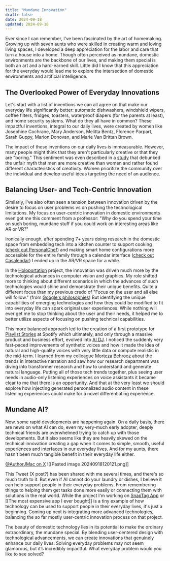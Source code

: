 ```yaml
---
title: "Mundane Innovation"
draft: false
date: 2024-09-18
updated: 2024-09-18
---
```


Ever since I can remember, I've been fascinated by the art of homemaking. Growing up with seven aunts who were skilled in creating warm and loving living spaces, I developed a deep appreciation for the labor and care that turn a house into a home. Though often perceived as mundane, domestic environments are the backbone of our lives, and making them special is both an art and a hard-earned skill. Little did I know that this appreciation for the everyday would lead me to explore the intersection of domestic environments and artificial intelligence.

## The Overlooked Power of Everyday Innovations
Let's start with a list of inventions we can all agree on that make our everyday life significantly better: automatic dishwashers, windshield wipers, coffee filters, fridges, toasters, waterproof diapers (for the parents at least), and home security systems. What do they all have in common? These impactful inventions, integral to our daily lives, were created by women like Josephine Cochrane, Mary Anderson, Melitta Bentz, Florence Parpart, Sarah Guppy, Marion Donovan, and Marie Van Brittan Brown.

The impact of these inventions on our daily lives is immeasurable. However, many people might think that they aren't particularly creative or that they are "boring." This sentiment was even described in a [study](https://psycnet.apa.org/record/2025-04526-001?doi=1) that debunked the unfair myth that men are more creative than women and rather found different characteristics of creativity. Women prioritize the community over the individual and develop useful ideas targeting the need of an audience. 

## Balancing User- and Tech-Centric Innovation

Similarly, I've also often seen a tension between innovation driven by the desire to focus on user problems vs on pushing the technological limitations. My focus on user-centric innovation in domestic environments even got me this comment from a professor: "Why do you spend your time on such boring, mundane stuff if you could work on interesting areas like AR or VR?"

Ironically enough, after spending 7+ years doing research in the domestic space from embedding tech into a kitchen counter to support cooking ([check out PersonalChef](https://hci.rwth-aachen.de/personalchef)) and making smart home configurations more accessible for the entire family through a calendar interface ([check out Casalendar](https://www.ifi.uzh.ch/en/zpac/casalendar.html)) I ended up in the AR/VR space for a while. 

In the [Holoportation](https://www.microsoft.com/en-us/research/project/holoportation-3/) project, the innovation was driven much more by the technological advances in computer vision and graphics. My role shifted more to thinking about different scenarios in which the advances of such technologies would shine and demonstrate their unique benefits. Quite a different focus than my previous credo of "Focus on the user and all else will follow." (from [Google's philosophies](https://about.google/philosophy/)) But identifying the unique capabilities of emerging technologies and how they could be modified to fit into everyday life can spark original user experiences. While nothing will ever get me to stop thinking about the user and their needs, it helped me to better utilize aspects of focusing on pushing technical capabilities. 

This more balanced approach led to the creation of a first prototype for [Playlist Stories](https://research.atspotify.com/publications/augmenting-music-listening-experiences-on-voice-assistants/) at Spotify which ultimately, and only through a massive product and business effort, evolved into [AI DJ](https://newsroom.spotify.com/2023-02-22/spotify-debuts-a-new-ai-dj-right-in-your-pocket/). I noticed the suddenly very fast-paced improvements of synthetic voices and how it made the idea of natural and high-quality voices with very little data or compute realistic in the mid-term. I learned from my colleague [Morteza Behrooz](https://www.linkedin.com/in/lessteza) about the trends in interactive narration and saw how our research department was diving into transformer research and how to understand and generate natural language. Putting all of those tech trends together, plus seeing user needs in audio-only listening experiences on voice assistants it became clear to me that there is an opportunity. And that at the very least we should explore how injecting generated personalized audio content in these listening experiences could make for a novel differentiating experience.

## Mundane AI? 
Now, some rapid developments are happening again. On a daily basis, there are news on what AI can do, even my very-much early adopter, deeply technical friends are overwhelmed trying to catch up with those developments. But it also seems like they are heavily skewed on the technical innovation creating a gap when it comes to simple, smooth, useful experiences and interfaces in our everyday lives. And for my aunts, there hasn't been much tangible benefit in their everyday life either.

[@AuthorJMac on X](https://x.com/AuthorJMac/status/1773679197631701238)
![[Pasted image 20240918120121.png]]

  This Tweet (X post?) has been shared with me several times, and there's so much truth to it. But even if AI cannot do your laundry or dishes, I believe it can help support people in their everyday problems. From remembering things to helping them get tasks done more easily or connecting them with solutions in the real world. While the project I'm working on [SnapTag App](https://snaptagapp.com/) or [[The most expensive app I ever bought]] is a tiny example of how technology can be used to support people in their everyday lives, it's just a beginning. Coming up next is integrating  more advanced technologies, balancing the so far mostly user-centric innovation process on that project.

The beauty of domestic technology lies in its potential to make the ordinary extraordinary, the mundane special. By blending user-centered design with technological advancements, we can create innovations that genuinely enhance our daily lives. Solving everyday problems may not seem glamorous, but it’s incredibly impactful. What everyday problem would you like to see solved? 

